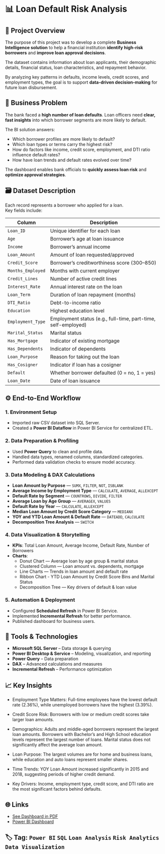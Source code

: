 # 📊  Loan Default Risk Analysis 

## 🧭 Project Overview

The purpose of this project was to develop a complete **Business Intelligence solution** to help a financial institution **identify high-risk borrowers** and **improve loan approval decisions**.  

The dataset contains information about loan applicants, their demographic details, financial status, loan characteristics, and repayment behavior.  

By analyzing key patterns in defaults, income levels, credit scores, and employment types, the goal is to support **data-driven decision-making** for future loan disbursement.

## 🧠 Business Problem

The bank faced a **high number of loan defaults**. Loan officers need **clear, fast insights** into which borrower segments are more likely to default.  

The BI solution answers:
- Which borrower profiles are more likely to default?  
- Which loan types or terms carry the highest risk?  
- How do factors like income, credit score, employment, and DTI ratio influence default rates?  
- How have loan trends and default rates evolved over time?

The dashboard enables bank officials to **quickly assess loan risk** and **optimize approval strategies**.

## 🗃️ Dataset Description

Each record represents a borrower who applied for a loan.  
Key fields include:

| Column | Description |
|--------|-------------|
| `Loan_ID` | Unique identifier for each loan |
| `Age` | Borrower’s age at loan issuance |
| `Income` | Borrower’s annual income |
| `Loan_Amount` | Amount of loan requested/approved |
| `Credit_Score` | Borrower’s creditworthiness score (300–850) |
| `Months_Employed` | Months with current employer |
| `Credit_Lines` | Number of active credit lines |
| `Interest_Rate` | Annual interest rate on the loan |
| `Loan_Term` | Duration of loan repayment (months) |
| `DTI_Ratio` | Debt-to-income ratio |
| `Education` | Highest education level |
| `Employment_Type` | Employment status (e.g., full-time, part-time, self-employed) |
| `Marital_Status` | Marital status |
| `Has_Mortgage` | Indicator of existing mortgage |
| `Has_Dependents` | Indicator of dependents |
| `Loan_Purpose` | Reason for taking out the loan |
| `Has_Cosigner` | Indicator if loan has a cosigner |
| `Default` | Whether borrower defaulted (0 = no, 1 = yes) |
| `Loan_Date` | Date of loan issuance |


## ⚙️ End-to-End Workflow

### 1. Environment Setup
- Imported raw CSV dataset into SQL Server.  
- Created a **Power BI Dataflow** in Power BI Service for centralized ETL.

### 2. Data Preparation & Profiling
- Used **Power Query** to clean and profile data.  
- Handled data types, renamed columns, standardized categories.  
- Performed data validation checks to ensure model accuracy.

### 3. Data Modeling & DAX Calculations
- **Loan Amount by Purpose** — `SUMX`, `FILTER`, `NOT`, `ISBLANK`  
- **Average Income by Employment Type** — `CALCULATE`, `AVERAGE`, `ALLEXCEPT`  
- **Default Rate by Segment** — `COUNTROWS`, `DIVIDE`, `FILTER`  
- **Average Loan by Age Group** — `AVERAGEX`, `VALUES`  
- **Default Rate by Year** — `CALCULATE`, `ALLEXCEPT`  
- **Median Loan Amount by Credit Score Category** — `MEDIANX`  
- **YOY and YTD Loan Amount & Default Rate** — `DATEADD`, `CALCULATE`  
- **Decomposition Tree Analysis** — `SWITCH`

### 4. Data Visualization & Storytelling
- **KPIs**: Total Loan Amount, Average Income, Default Rate, Number of Borrowers  
- **Charts**:
  - Donut Chart — Average loan by age group & marital status  
  - Clustered Column — Loan amount vs. dependents, mortgage  
  - Line Charts — Trends in loan amount and default rate
  - Ribbon Chart - YTD Loan Amount by Credit Score Bins and Marital Status 
  - Decomposition Tree — Key drivers of default & loan value  

### 5. Automation & Deployment
- Configured **Scheduled Refresh** in Power BI Service.  
- Implemented **Incremental Refresh** for better performance.  
- Published dashboard for business users.

## 🧰 Tools & Technologies

- **Microsoft SQL Server** – Data storage & querying  
- **Power BI Desktop & Service** – Modeling, visualization, and reporting  
- **Power Query** – Data preparation  
- **DAX** – Advanced calculations and measures    
- **Incremental Refresh** – Performance optimization

## 📈 Key Insights
- Employment Type Matters: Full-time employees have the lowest default rate (2.36%), while unemployed borrowers have the highest (3.39%).

- Credit Score Risk: Borrowers with low or medium credit scores take larger loan amounts.

- Demographics: Adults and middle-aged borrowers represent the largest loan amounts. Borrowers with Bachelor’s and High School education levels represent the largest number of loans. Marital status does not significantly affect the average loan amount.

- Loan Purpose: The largest volumes are for home and business loans, while education and auto loans represent smaller shares.

- Time Trends: YOY Loan Amount increased significantly in 2015 and 2018, suggesting periods of higher credit demand.

- Key Drivers: Income, employment type, credit score, and DTI ratio are the most significant factors behind defaults.


## 🌐 Links
- [See Dashboard in PDF](Loan_Default_Risk_Analysis.pdf)
- [Power BI Dashboard](https://app.powerbi.com/groups/d9d52c35-73cc-477f-b0d9-e70a653430cd/reports/93f81295-d66d-4f49-be43-a9452e295244/7054507e0b49540e2a84?experience=power-bi)

## 🏷️ Tag: `Power BI` `SQL` `Loan Analysis` `Risk Analytics` `Data Visualization`
